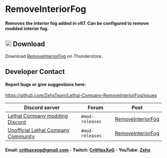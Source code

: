 # RemoveInteriorFog
#### Removes the interior fog added in v67. Can be configured to remove modded interior fog.

## <img src="https://i.imgur.com/TpnrFSH.png" width="20px"> Download

Download [RemoveInteriorFog](https://thunderstore.io/c/lethal-company/p/Zehs/RemoveInteriorFog/) on Thunderstore.

## Developer Contact
#### Report bugs or give suggestions here:
https://github.com/ZehsTeam/Lethal-Company-RemoveInteriorFog/issues

| Discord server | Forum | Post |
| ----------- | ----------- | ----------- |
| [Lethal Company modding Discord](https://discord.gg/XeyYqRdRGC) | `#mod-releases` | [RemoveInteriorFog](https://discord.com/channels/1168655651455639582/1302674320480407612) |
| [Unofficial Lethal Company Community](https://discord.gg/nYcQFEpXfU) | `#mod-releases` | [RemoveInteriorFog](https://discord.com/channels/1169792572382773318/1302674538408186009) |

#### Email: crithaxxog@gmail.com - Twitch: [CritHaxXoG](https://www.twitch.tv/crithaxxog) - YouTube: [Zehs](https://www.youtube.com/channel/UCb4VEkc-_im0h8DKXlwmIAA)
